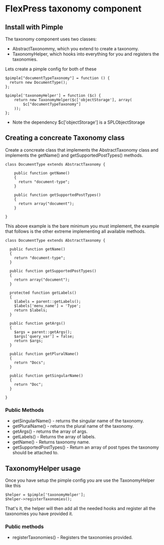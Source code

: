 # FlexPress taxonomy component

## Install with Pimple
The taxonomy component uses two classes:
- AbstractTaxonommy, which you extend to create a taxonomy.
- TaxonomyHelper, which hooks into everything for you and registers the taxonomies.

Lets create a pimple config for both of these

```
$pimple["documentTypeTaxonomy"] = function () {
  return new DocumentType();
};

$pimple['taxonomyHelper'] = function ($c) {
    return new TaxonomyHelper($c['objectStorage'], array(
        $c["documentTypeTaxonomy"]
    ));
};
```
- Note the dependency $c['objectStorage']  is a SPLObjectStorage

## Creating a concreate Taxonomy class
Create a concreate class that implements the AbstractTaxonomy class and implements the getName() and getSupportedPostTypes() methods.

```
class DocumentType extends AbstractTaxonomy {

    public function getName()
    {
      return "document-type";
    }
    
    public function getSupportedPostTypes()
    {
      return array("document");
    }

}
```
This above example is the bare minimum you must implement, the example that follows is the other extreme implementing all available methods.
```
class DocumentType extends AbstractTaxonomy {

  public function getName()
  {
    return "document-type";
  }
  
  public function getSupportedPostTypes()
  {
    return array("document");
  }

  protected function getLabels()
  {
    $labels = parent::getLabels();
    $labels['menu_name'] = 'Type';
    return $labels;
  }
  
  public function getArgs()
  {
    $args = parent::getArgs();
    $args['query_var'] = false;
    return $args;
  }
  
  public function getPluralName()
  {
    return "Docs";
  }
  
  public function getSingularName()
  {
    return "Doc";
  }

}
```

### Public Methods
- getSingularName() - returns the singular name of the taxonomy.
- getPluralName() - returns the plural name of the taxonomy.
- getArgs() - returns the array of args.
- getLabels() - Returns the array of labels.
- getName() - Returns taxonomy name.
- getSupportedPostTypes() - Return an array of post types the taxonomy should be attached to.

## TaxonomyHelper usage

Once you have setup the pimple config you are use the TaxonomyHelper like this
```
$helper = $pimple['taxonomyHelper'];
$helper->registerTaxonomies();

```
That's it, the helper will then add all the needed hooks and register all the taxonomies you have provided it.

### Public methods
- registerTaxonomies() - Registers the taxonomies provided.
